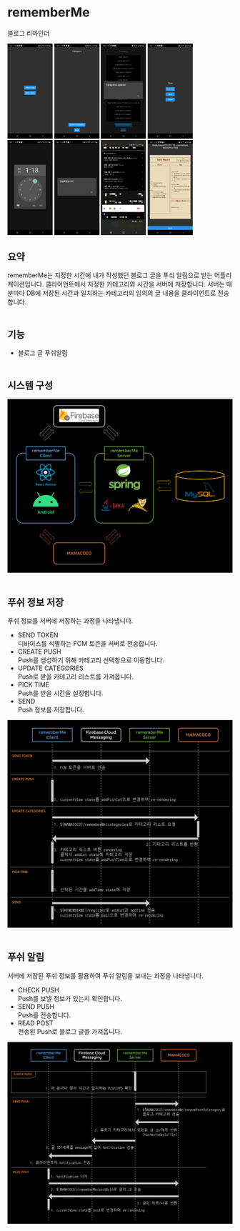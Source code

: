# rememberMe
블로그 리마인더  

<img src="/image/[0]main.jpg" width="20%"></img>
<img src="/image/[1]createPush.jpg" width="20%"></img>
<img src="/image/[2]updateCat.jpg" width="20%"></img>
<img src="/image/[3]selectCat.jpg" width="20%"></img>
<img src="/image/[4]pickTime.jpg" width="20%"></img>
<img src="/image/[5]send.jpg" width="20%"></img>
<img src="/image/[6]notification.jpg" width="20%"></img>
<img src="/image/[7]readPost.jpg" width="20%"></img>

## 요약
rememberMe는 지정한 시간에 내가 작성했던 블로그 글을 푸쉬 알림으로 받는 어플리케이션입니다. 클라이언트에서 지정한 카테고리와 시간을 서버에 저장합니다. 서버는 매 분마다 DB에 저장된 시간과 일치하는 카테고리의 임의의 글 내용을 클라이언트로 전송합니다.  
&nbsp;  

## 기능
- 블로그 글 푸쉬알림  
&nbsp;  

## 시스템 구성
<img src="/image/시스템 구성도.png">  
&nbsp;  

## 푸쉬 정보 저장
푸쉬 정보를 서버에 저장하는 과정을 나타냅니다.
- SEND TOKEN  
디바이스를 식별하는 FCM 토큰을 서버로 전송합니다.
- CREATE PUSH  
Push를 생성하기 위해 카테고리 선택창으로 이동합니다.
- UPDATE CATEGORIES  
Push로 받을 카테고리 리스트를 가져옵니다.
- PICK TIME  
Push를 받을 시간을 설정합니다.
- SEND  
Push 정보를 저장합니다.  
<img src="/image/푸쉬 정보 저장.png">  
&nbsp;  

## 푸쉬 알림
서버에 저장된 푸쉬 정보를 활용하여 푸쉬 알림을 보내는 과정을 나타냅니다.
- CHECK PUSH  
Push를 보낼 정보가 있는지 확인합니다.
- SEND PUSH  
Push를 전송합니다.
- READ POST  
전송된 Push로 블로그 글을 가져옵니다.  
<img src="/image/푸쉬 알림.png">  
&nbsp;  
